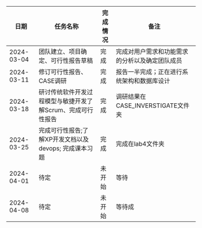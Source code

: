 | 日期       | 任务名称                                 | 完成情况  | 备注                                           |
|------------|------------------------------------------|-----------|------------------------------------------------|
| 2024-03-04 | 团队建立、项目确定、可行性报告草稿        | 完成      | 完成对用户需求和功能需求的分析以及确定团队成员 |
| 2024-03-11 | 修订可行性报告、CASE调研                 | 完成      | 报告一半完成；正在进行系统架构和数据库设计     |
| 2024-03-18 | 研讨传统软件开发过程模型与敏捷开发了解Scrum、完成可行性报告 | 完成    | 调研结果在CASE_INVERSTIGATE文件夹           |
| 2024-03-25 | 完成可行性报告;了解XP开发文档以及devops; 完成课本习题                                     | 完成    | 完成在lab4文件夹                                       |
| 2024-04-01 | 待定                                     | 未开始    | 等待                                         |
| 2024-04-08 | 待定                                     | 未开始    | 等待成                                      |
